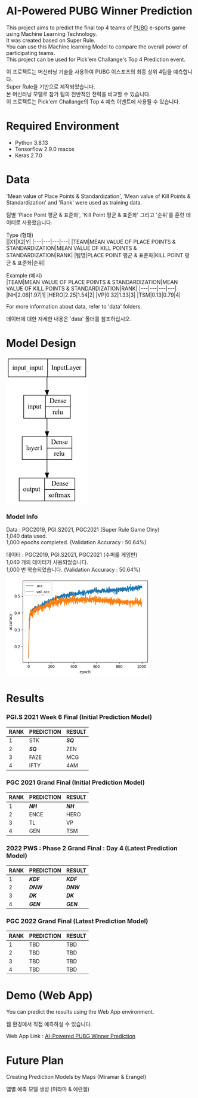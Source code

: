 # AI-Powered PUBG Winner Prediction 

This project aims to predict the final top 4 teams of [PUBG](https://www.pubgesports.com/) e-sports game using Machine Learning Technology.  
It was created based on Super Rule.  
You can use this Machine learning Model to compare the overall power of participating teams.  
This project can be used for Pick'em Challange's Top 4 Prediction event.  
  
이 프로젝트는 머신러닝 기술을 사용하여 PUBG 이스포츠의 최종 상위 4팀을 예측합니다.  
Super Rule을 기반으로 제작되었습니다.   
본 머신러닝 모델로 참가 팀의 전반적인 전력을 비교할 수 있습니다.  
이 프로젝트는 Pick'em Challange의 Top 4 예측 이벤트에 사용될 수 있습니다.  
  
# Required Environment  
- Python 3.8.13
- Tensorflow 2.9.0 macos
- Keras 2.7.0
  
# Data  
'Mean value of Place Points & Standardization', 'Mean value of Kill Points & Standardization' and 'Rank' were used as training data. 
  
팀별 'Place Point 평균 & 표준화', 'Kill Point 평균 & 표준화' 그리고 '순위'를 훈련 데이터로 사용했습니다.  
  
Type (형태)   
||X1|X2|Y|
|---|---|---|---|
|TEAM|MEAN VALUE OF PLACE POINTS & STANDARDIZATION|MEAN VALUE OF KILL POINTS & STANDARDIZATION|RANK|
|팀명|PLACE POINT 평균 & 표준화|KILL POINT 평균 & 표준화|순위|

  
Example (예시)    
|TEAM|MEAN VALUE OF PLACE POINTS & STANDARDIZATION|MEAN VALUE OF KILL POINTS & STANDARDIZATION|RANK|
|---|---|---|---|
|NH|2.06|1.97|1|
|HERO|2.25|1.54|2|
|VP|0.32|1.33|3|
|TSM|0.13|0.79|4|
  
For more information about data, refer to 'data' folders.  
  
데이터에 대한 자세한 내용은 'data' 폴더를 참조하십시오.  
  
# Model Design    
![image](model/model.png)  
  
### Model Info 
Data : PGC2019, PGI.S2021, PGC2021 (Super Rule Game Olny)  
1,040 data used.  
1,000 epochs completed.  (Validation Accuracy : 50.64%)    
  
데이터 : PGC2019, PGI.S2021, PGC2021 (수퍼룰 게임만)    
1,040 개의 데이터가 사용되었습니다.  
1,000 번 학습되었습니다. (Validation Accuracy : 50.64%)  
  
![image](Introduction/acc.png)    
  
# Results  
  
### PGI.S 2021 Week 6 Final (Initial Prediction Model)   
|RANK|PREDICTION|RESULT|
|---|---|---|
|1|STK|***SQ***|
|2|***SQ***|ZEN|
|3|FAZE|MCG|
|4|IFTY|4AM|   
  
### PGC 2021 Grand Final (Initial Prediction Model) 
|RANK|PREDICTION|RESULT|
|---|---|---|
|1|***NH***|***NH***|
|2|ENCE|HERO|
|3|TL|VP|
|4|GEN|TSM|  
 
### 2022 PWS : Phase 2 Grand Final : Day 4 (Latest Prediction Model) 
|RANK|PREDICTION|RESULT|
|---|---|---|
|1|***KDF***|***KDF***|
|2|***DNW***|***DNW***|
|3|***DK***|***DK***|
|4|***GEN***|***GEN***|   
 
### PGC 2022 Grand Final (Latest Prediction Model) 
|RANK|PREDICTION|RESULT|
|---|---|---|
|1|TBD|TBD|
|2|TBD|TBD|
|3|TBD|TBD|
|4|TBD|TBD|  

# Demo (Web App) 
  
You can predict the results using the Web App environment.  
  
웹 환경에서 직접 예측하실 수 있습니다.  
  
Web App Link : [AI-Powered PUBG Winner Prediction](https://hantaeha-pubg-super-winner-prediction-pubg-prediction-78zxuz.streamlitapp.com/)  
  
# Future Plan  
  
Creating Prediction Models by Maps (Miramar & Erangel)  
   
맵별 예측 모델 생성 (미라마 & 에란겔)  
